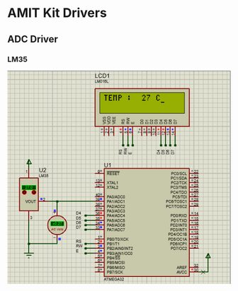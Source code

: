 # AMIT Kit Drivers
## ADC Driver
### LM35

[![image](https://github.com/AyaaSayed/Master-Embedded-System-Online-Diploma/blob/master/Term%202/Unit%209%20(MCU%20Timers%20and%20ADC)/LM35/LM35.PNG)](https://drive.google.com/drive/folders/17Vwh-ff3zGKNAilP-2DhvYUBXsdzDS99)
